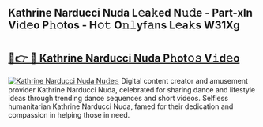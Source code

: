 ## Kathrine Narducci Nuda L𝚎a𝚔ed N𝚞𝚍e - Part-xln Vi𝚍𝚎o P𝚑𝚘tos - H𝚘𝚝 O𝚗𝚕yf𝚊ns L𝚎a𝚔s W31Xg

# <h2><a href="http://kf823a.oniu.top/?m=Kathrine+Narducci+Nuda">🔗👉 🔴 Kathrine Narducci Nuda P𝚑ot𝚘𝚜 V𝚒d𝚎o</a></h2>

[![Kathrine Narducci Nuda Nu𝚍e𝚜](https://i.imgur.com/0qMVB7G.gif)](http://kf823a.oniu.top/?m=Kathrine+Narducci+Nuda)
Digital content creator and amusement provider Kathrine Narducci Nuda, celebrated for sharing dance and lifestyle ideas through trending dance sequences and short videos. Selfless humanitarian Kathrine Narducci Nuda, famed for their dedication and compassion in helping those in need.  
